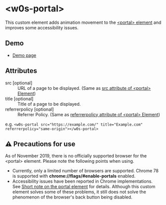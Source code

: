 # &lt;w0s-portal&gt;

This custom element adds animation movement to the [&lt;portal&gt; element](https://wicg.github.io/portals/) and improves some accessibility issues.

## Demo

- [Demo page](https://saekitominaga.github.io/customelements-portal/demo.html)

## Attributes

<dl>
<dt>src [optional]</dt>
<dd>URL of a page to be displayed. (Same as <a href="https://wicg.github.io/portals/#element-attrdef-portal-src">src attribute of &lt;portal&gt; Element</a>)</dd>
<dt>title [optional]</dt>
<dd>Title of a page to be displayed.</dd>
<dt>referrerpolicy [optional]</dt>
<dd>Referrer Policy. (Same as <a href="https://wicg.github.io/portals/#element-attrdef-portal-referrerpolicy">referrerpolicy attribute of &lt;portal&gt; Element</a>)</dd>
</dl>

e.g. `<w0s-portal src="https://example.com/" title="Example.com" referrerpolicy="same-origin"></w0s-portal>`

## ⚠ Precautions for use

As of November 2019, there is no officially supported browser for the &lt;portal&gt; element. Please note the following points when using.

- Currently, only a limited number of browsers are supported. Chrome 78 is supported with <b>chrome://flags/#enable-portals</b> enabled.
- Accessibility issues have been reported in Chrome implementations. See [Short note on the portal element](https://codepen.io/stevef/post/short-note-on-the-portals-element) for details. Although this custom element solves some of these problems, it still does not solve the phenomenon of the browser's back button being disabled.
